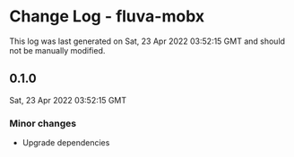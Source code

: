 # Change Log - fluva-mobx

This log was last generated on Sat, 23 Apr 2022 03:52:15 GMT and should not be manually modified.

## 0.1.0
Sat, 23 Apr 2022 03:52:15 GMT

### Minor changes

- Upgrade dependencies

